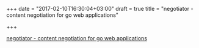 +++
date = "2017-02-10T16:30:04+03:00"
draft = true
title = "negotiator - content negotiation for go web applications"

+++

<p><a href="https://github.com/jchannon/negotiator">negotiator - content negotiation for go web applications</a></p>
